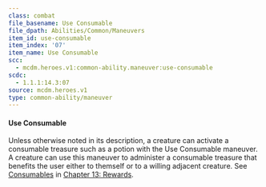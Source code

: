 ```yaml
---
class: combat
file_basename: Use Consumable
file_dpath: Abilities/Common/Maneuvers
item_id: use-consumable
item_index: '07'
item_name: Use Consumable
scc:
  - mcdm.heroes.v1:common-ability.maneuver:use-consumable
scdc:
  - 1.1.1:14.3:07
source: mcdm.heroes.v1
type: common-ability/maneuver
---
```


#### Use Consumable

Unless otherwise noted in its description, a creature can activate a consumable treasure such as a potion with the Use Consumable maneuver. A creature can use this maneuver to administer a consumable treasure that benefits the user either to themself or to a willing adjacent creature. See [Consumables](#page-328-0) in [Chapter 13: Rewards](#page-327-1).
